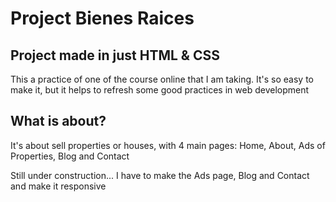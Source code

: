 # Project Bienes Raices
<h2>Project made in just HTML & CSS </h2>
<p>This a practice of one of the course online that I am taking. It's so easy to make it, but it helps to refresh some good practices in web development</p>
<h2>What is about?</h2>
<p>It's about sell properties or houses, with 4 main pages: Home, About, Ads of Properties, Blog and Contact</p>
<blockqoute>Still under construction... I have to make the Ads page, Blog and Contact and make it responsive</blockquote>
